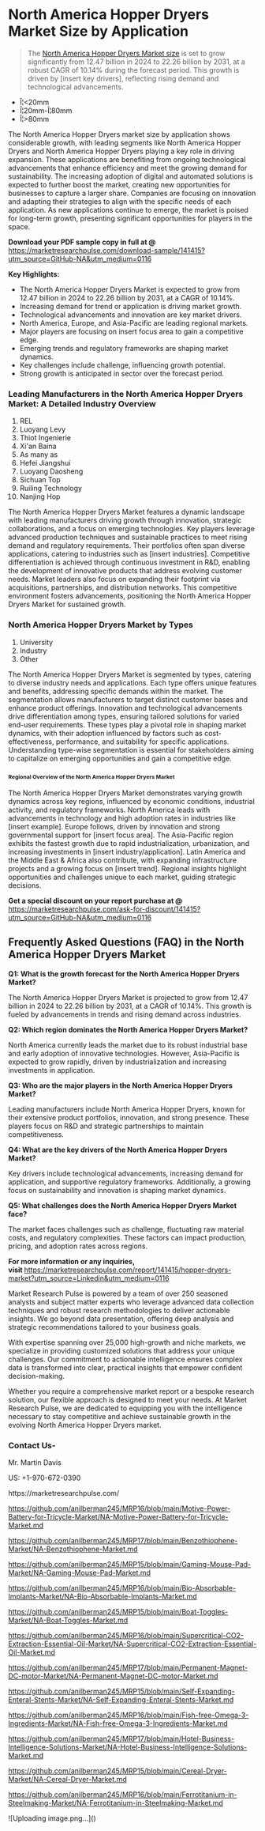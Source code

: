 <h1>North America Hopper Dryers Market&nbsp;Size by Application</h1><blockquote><p>The <a href="https://marketresearchpulse.com/download-sample/141415?utm_source=GitHub-NA&amp;utm_medium=0116">North America Hopper Dryers Market size</a> is set to grow significantly from 12.47 billion in 2024 to 22.26 billion by 2031, at a robust CAGR of 10.14% during the forecast period. This growth is driven by [insert key drivers], reflecting rising demand and technological advancements.</p></blockquote><ul><li>Î¦<20mm<li> Î¦20mm-Î¦80mm<li> Î¦>80mm</li></ul><p>The North America Hopper Dryers market size by application shows considerable growth, with leading segments like North America Hopper Dryers and North America Hopper Dryers playing a key role in driving expansion. These applications are benefiting from ongoing technological advancements that enhance efficiency and meet the growing demand for sustainability. The increasing adoption of digital and automated solutions is expected to further boost the market, creating new opportunities for businesses to capture a larger share. Companies are focusing on innovation and adapting their strategies to align with the specific needs of each application. As new applications continue to emerge, the market is poised for long-term growth, presenting significant opportunities for players in the space.</p><p><strong>Download your PDF sample copy in full at @ </strong><a href="https://marketresearchpulse.com/download-sample/141415?utm_source=GitHub-NA&amp;utm_medium=0116">https://marketresearchpulse.com/download-sample/141415?utm_source=GitHub-NA&amp;utm_medium=0116</a></p><p><strong>Key Highlights: </strong></p><ul><li>The North America Hopper Dryers Market is expected to grow from 12.47 billion in 2024 to 22.26 billion by 2031, at a CAGR of 10.14%.</li><li>Increasing demand for trend or application is driving market growth.</li><li>Technological advancements and innovation are key market drivers.</li><li>North America, Europe, and Asia-Pacific are leading regional markets.</li><li>Major players are focusing on insert focus area to gain a competitive edge.</li><li>Emerging trends and regulatory frameworks are shaping market dynamics.</li><li>Key challenges include challenge, influencing growth potential.</li><li>Strong growth is anticipated in sector over the forecast period.</li></ul><h3>Leading Manufacturers in the North America Hopper Dryers Market: A Detailed Industry Overview</h3><ol><li>REL</li><li>Luoyang Levy</li><li>Thiot Ingenierie</li><li>Xi'an Baina</li><li>As many as</li><li>Hefei Jiangshui</li><li>Luoyang Daosheng</li><li>Sichuan Top</li><li>Ruiling Technology</li><li>Nanjing Hop</li></ol><div class="flex max-w-full flex-col flex-grow"><div class="min-h-8 text-message flex w-full flex-col items-end gap-2 whitespace-normal break-words [.text-message+&amp;]:mt-5" dir="auto" data-message-author-role="assistant" data-message-id="fd8432e4-4910-450d-b182-61b7bfb0a01f" data-message-model-slug="gpt-4o"><div class="flex w-full flex-col gap-1 empty:hidden first:pt-[3px]"><div class="markdown prose w-full break-words dark:prose-invert light"><p>The North America Hopper Dryers Market features a dynamic landscape with leading manufacturers driving growth through innovation, strategic collaborations, and a focus on emerging technologies. Key players leverage advanced production techniques and sustainable practices to meet rising demand and regulatory requirements. Their portfolios often span diverse applications, catering to industries such as [insert industries]. Competitive differentiation is achieved through continuous investment in R&amp;D, enabling the development of innovative products that address evolving customer needs. Market leaders also focus on expanding their footprint via acquisitions, partnerships, and distribution networks. This competitive environment fosters advancements, positioning the North America Hopper Dryers Market for sustained growth.</p></div></div></div></div><h3>North America Hopper Dryers Market by Types</h3><ol><li>University<li> Industry<li> Other</li></ol><div class="flex max-w-full flex-col flex-grow"><div class="min-h-8 text-message flex w-full flex-col items-end gap-2 whitespace-normal break-words [.text-message+&amp;]:mt-5" dir="auto" data-message-author-role="assistant" data-message-id="084470be-0bb7-4664-bddf-5156b4f41249" data-message-model-slug="gpt-4o-mini"><div class="flex w-full flex-col gap-1 empty:hidden first:pt-[3px]"><div class="markdown prose w-full break-words dark:prose-invert light"><p>The North America Hopper Dryers Market is segmented by types, catering to diverse industry needs and applications. Each type offers unique features and benefits, addressing specific demands within the market. The segmentation allows manufacturers to target distinct customer bases and enhance product offerings. Innovation and technological advancements drive differentiation among types, ensuring tailored solutions for varied end-user requirements. These types play a pivotal role in shaping market dynamics, with their adoption influenced by factors such as cost-effectiveness, performance, and suitability for specific applications. Understanding type-wise segmentation is essential for stakeholders aiming to capitalize on emerging opportunities and gain a competitive edge.</p></div></div></div></div><h3><span style="font-size: 11px;">Regional Overview of the North America Hopper Dryers Market</span></h3><div class="flex max-w-full flex-col flex-grow"><div class="min-h-8 text-message flex w-full flex-col items-end gap-2 whitespace-normal break-words [.text-message+&amp;]:mt-5" dir="auto" data-message-author-role="assistant" data-message-id="e9038762-ce64-4e30-91c9-9bd413514231" data-message-model-slug="gpt-4o-mini"><div class="flex w-full flex-col gap-1 empty:hidden first:pt-[3px]"><div class="markdown prose w-full break-words dark:prose-invert light"><p>The North America Hopper Dryers Market demonstrates varying growth dynamics across key regions, influenced by economic conditions, industrial activity, and regulatory frameworks. North America leads with advancements in technology and high adoption rates in industries like [insert example]. Europe follows, driven by innovation and strong governmental support for [insert focus area]. The Asia-Pacific region exhibits the fastest growth due to rapid industrialization, urbanization, and increasing investments in [insert industry/application]. Latin America and the Middle East &amp; Africa also contribute, with expanding infrastructure projects and a growing focus on [insert trend]. Regional insights highlight opportunities and challenges unique to each market, guiding strategic decisions.</p></div></div></div></div><p><strong>Get a special discount on your report purchase at @ </strong><a href="https://marketresearchpulse.com/ask-for-discount/141415?utm_source=GitHub-NA&amp;utm_medium=0116">https://marketresearchpulse.com/ask-for-discount/141415?utm_source=GitHub-NA&amp;utm_medium=0116</a></p><h2>Frequently Asked Questions (FAQ) in the North America Hopper Dryers Market</h2><p><strong>Q1: What is the growth forecast for the North America Hopper Dryers Market?</strong></p><p>The North America Hopper Dryers Market is projected to grow from 12.47 billion in 2024 to 22.26 billion by 2031, at a CAGR of 10.14%. This growth is fueled by advancements in trends and rising demand across industries.</p><p><strong>Q2: Which region dominates the North America Hopper Dryers Market?</strong></p><p>North America currently leads the market due to its robust industrial base and early adoption of innovative technologies. However, Asia-Pacific is expected to grow rapidly, driven by industrialization and increasing investments in application.</p><p><strong>Q3: Who are the major players in the North America Hopper Dryers Market?</strong></p><p>Leading manufacturers include North America Hopper Dryers, known for their extensive product portfolios, innovation, and strong presence. These players focus on R&amp;D and strategic partnerships to maintain competitiveness.</p><p><strong>Q4: What are the key drivers of the North America Hopper Dryers Market?</strong></p><p>Key drivers include technological advancements, increasing demand for application, and supportive regulatory frameworks. Additionally, a growing focus on sustainability and innovation is shaping market dynamics.</p><p><strong>Q5: What challenges does the North America Hopper Dryers Market face?</strong></p><p>The market faces challenges such as challenge, fluctuating raw material costs, and regulatory complexities. These factors can impact production, pricing, and adoption rates across regions.</p><p><strong>For more information or any inquiries, visit&nbsp;</strong><a href="https://marketresearchpulse.com/report/141415/hopper-dryers-market?utm_source=Linkedin&utm_medium=0116">https://marketresearchpulse.com/report/141415/hopper-dryers-market?utm_source=Linkedin&utm_medium=0116</a></p><p>Market Research Pulse is powered by a team of over 250 seasoned analysts and subject matter experts who leverage advanced data collection techniques and robust research methodologies to deliver actionable insights. We go beyond data presentation, offering deep analysis and strategic recommendations tailored to your business goals.</p><p>With expertise spanning over 25,000 high-growth and niche markets, we specialize in providing customized solutions that address your unique challenges. Our commitment to actionable intelligence ensures complex data is transformed into clear, practical insights that empower confident decision-making.</p><p>Whether you require a comprehensive market report or a bespoke research solution, our flexible approach is designed to meet your needs. At Market Research Pulse, we are dedicated to equipping you with the intelligence necessary to stay competitive and achieve sustainable growth in the evolving North America Hopper Dryers market.</p><h3><strong>Contact Us-</strong></h3><p>Mr. Martin Davis</p><p>US: +1-970-672-0390</p><p>https://marketresearchpulse.com/</p><p><a href="https://github.com/anilberman245/MRP16/blob/main/Motive-Power-Battery-for-Tricycle-Market/NA-Motive-Power-Battery-for-Tricycle-Market.md">https://github.com/anilberman245/MRP16/blob/main/Motive-Power-Battery-for-Tricycle-Market/NA-Motive-Power-Battery-for-Tricycle-Market.md</a></p><p><a href="https://github.com/anilberman245/MRP17/blob/main/Benzothiophene-Market/NA-Benzothiophene-Market.md">https://github.com/anilberman245/MRP17/blob/main/Benzothiophene-Market/NA-Benzothiophene-Market.md</a></p><p><a href="https://github.com/anilberman245/MRP15/blob/main/Gaming-Mouse-Pad-Market/NA-Gaming-Mouse-Pad-Market.md">https://github.com/anilberman245/MRP15/blob/main/Gaming-Mouse-Pad-Market/NA-Gaming-Mouse-Pad-Market.md</a></p><p><a href="https://github.com/anilberman245/MRP16/blob/main/Bio-Absorbable-Implants-Market/NA-Bio-Absorbable-Implants-Market.md">https://github.com/anilberman245/MRP16/blob/main/Bio-Absorbable-Implants-Market/NA-Bio-Absorbable-Implants-Market.md</a></p><p><a href="https://github.com/anilberman245/MRP15/blob/main/Boat-Toggles-Market/NA-Boat-Toggles-Market.md">https://github.com/anilberman245/MRP15/blob/main/Boat-Toggles-Market/NA-Boat-Toggles-Market.md</a></p><p><a href="https://github.com/anilberman245/MRP16/blob/main/Supercritical-CO2-Extraction-Essential-Oil-Market/NA-Supercritical-CO2-Extraction-Essential-Oil-Market.md">https://github.com/anilberman245/MRP16/blob/main/Supercritical-CO2-Extraction-Essential-Oil-Market/NA-Supercritical-CO2-Extraction-Essential-Oil-Market.md</a></p><p><a href="https://github.com/anilberman245/MRP17/blob/main/Permanent-Magnet-DC-motor-Market/NA-Permanent-Magnet-DC-motor-Market.md">https://github.com/anilberman245/MRP17/blob/main/Permanent-Magnet-DC-motor-Market/NA-Permanent-Magnet-DC-motor-Market.md</a></p><p><a href="https://github.com/anilberman245/MRP15/blob/main/Self-Expanding-Enteral-Stents-Market/NA-Self-Expanding-Enteral-Stents-Market.md">https://github.com/anilberman245/MRP15/blob/main/Self-Expanding-Enteral-Stents-Market/NA-Self-Expanding-Enteral-Stents-Market.md</a></p><p><a href="https://github.com/anilberman245/MRP16/blob/main/Fish-free-Omega-3-Ingredients-Market/NA-Fish-free-Omega-3-Ingredients-Market.md">https://github.com/anilberman245/MRP16/blob/main/Fish-free-Omega-3-Ingredients-Market/NA-Fish-free-Omega-3-Ingredients-Market.md</a></p><p><a href="https://github.com/anilberman245/MRP17/blob/main/Hotel-Business-Intelligence-Solutions-Market/NA-Hotel-Business-Intelligence-Solutions-Market.md">https://github.com/anilberman245/MRP17/blob/main/Hotel-Business-Intelligence-Solutions-Market/NA-Hotel-Business-Intelligence-Solutions-Market.md</a></p><p><a href="https://github.com/anilberman245/MRP15/blob/main/Cereal-Dryer-Market/NA-Cereal-Dryer-Market.md">https://github.com/anilberman245/MRP15/blob/main/Cereal-Dryer-Market/NA-Cereal-Dryer-Market.md</a></p><p><a href="https://github.com/anilberman245/MRP16/blob/main/Ferrotitanium-in-Steelmaking-Market/NA-Ferrotitanium-in-Steelmaking-Market.md">https://github.com/anilberman245/MRP16/blob/main/Ferrotitanium-in-Steelmaking-Market/NA-Ferrotitanium-in-Steelmaking-Market.md</a></p>
![Uploading image.png…]()
